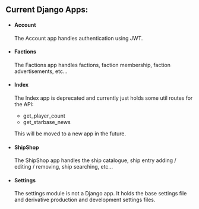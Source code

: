 ## Current Django Apps:


- #### Account
  The Account app handles authentication using JWT.

- #### Factions
  The Factions app handles factions, faction membership, faction advertisements, etc...

- #### Index
  The Index app is deprecated and currently just holds some util routes for the API:
  - get_player_count
  - get_starbase_news
  
  This will be moved to a new app in the future.

- #### ShipShop 
  The ShipShop app handles the ship catalogue, ship entry adding / editing / removing, ship searching, etc...

- #### Settings
  The settings module is not a Django app. It holds the base settings file and derivative production and development settings files.
